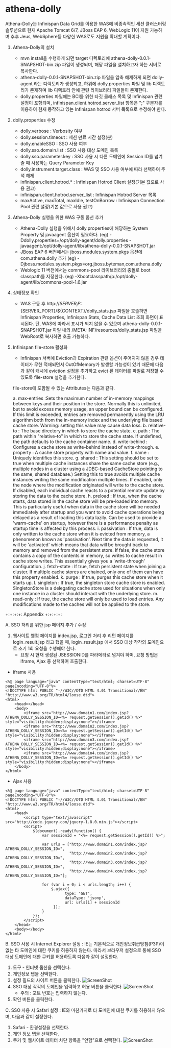 athena-dolly
============
Athena-Dolly는 Infinispan Data Grid를 이용한 WAS에 비종속적인 세션 클러스터링 솔루션으로 현재 Apache Tomcat 6/7, JBoss EAP 6, WebLogic 11이 지원 가능하며 추후 Jeus, WebSphere등 다양한 WAS로도 지원을 확대할 계획이다.

1. Athena-Dolly의 설치
   - mvn install을 수행하게 되면 target 디렉토리에 athena-dolly-0.0.1-SNAPSHOT-bin.zip 파일이 생성되며, 해당 파일을 설치하고자 하는 서버로 복사한다.
   - athena-dolly-0.0.1-SNAPSHOT-bin.zip 파일을 압축 해제하게 되면 dolly-agent 라는 디렉토리가 생성되고, 하위에 dolly.properties 파일 및 lib 디렉토리가 존재하며 lib 디렉토리 안에 관련 라이브러리 파일들이 존재한다.
   - dolly.properties 파일에는 BCI를 위한 타깃 클래스 목록 및 Infinispan 관련 설정이 포함되며, infinispan.client.hotrod.server_list 항목은 ";" 구분자를 이용하여 현재 동작하고 있는 Infinispan hotrod 서버 목록으로 수정해야 한다.
     
2. dolly.properties 수정
   - dolly.verbose : Verbosity 여부
   - dolly.session.timeout : 세션 만료 시간 설정(분)
   - dolly.enableSSO : SSO 사용 여부
   - dolly.sso.domain.list : SSO 사용 대상 도메인 목록
   - dolly.sso.parameter.key : SSO 사용 시 다른 도메인에 Session ID를 넘겨줄 때 사용하는 Query Parameter Key
   - dolly.instrument.target.class : WAS 및 SSO 사용 여부에 따라 선택하여 주석 해제
   - infinispan.client.hotrod.* : Infinispan Hotrod Client 설정(기본 값으로 사용 권고)
   - infinispan.client.hotrod.server_list : Infinispan Hotrod Server 목록
   - maxActive, maxTotal, maxIdle, testOnBorrow : Infinispan Connection Pool 관련 설정(기본 값으로 사용 권고)
     
3. Athena-Dolly 실행을 위한 WAS 구동 옵션 추가
   - Athena-Dolly 실행을 위해서 dolly.properties에 해당하는 System Property 및 javaagent 옵션이 필요하다.
     (eg) -Ddolly.properties=/opt/dolly-agent/dolly.properties 
          -javaagent:/opt/dolly-agent/lib/athena-dolly-0.0.1-SNAPSHOT.jar
   - JBoss EAP 6 버전에서는 jboss.modules.system.pkgs 옵션에 com.athena.dolly 추가
     (eg) -Djboss.modules.system.pkgs=org.jboss.byteman,com.athena.dolly
   - Weblogic 11 버전에서는 commons-pool 라이브러리의 충돌로 boot classpath를 지정한다.
     (eg) -Xbootclasspath/p:/opt/dolly-agent/lib/commons-pool-1.6.jar 
        
4. 상태정보 확인
   - WAS 구동 후 http://${SERVER_IP}:${SERVER_PORT}/${CONTEXT}/dolly_stats.jsp 파일을 호출하면 Infinispan Properties, Infinispan Stats, Cache Data List 조회 화면이 표시된다.
     단, WAS에 따라서 표시가 되지 않을 수 있으며 athena-dolly-0.0.1-SNAPSHOT.jar 파일 내의 /META-INF/resources/dolly_stats.jsp 파일을 WebRoot로 복사하면 호출 가능하다.
     
5. Infinispan file-store 활성화
   - Infinispan 서버에 Eviction과 Expiration 관련 옵션이 주어지지 않을 경우 데이터가 무한 적재되면서 OutOfMemory가 발생할 가능성이 있기 때문에 다음과 같이 캐시에 eviction 설정을 추가하고 evict 된 데이터를 파일로 저장할 수 있도록 file-store 설정을 추가한다.
     
     <distributed-cache name="default" mode="SYNC" segments="20" owners="2" remote-timeout="30000" start="EAGER">
        <locking isolation="READ_COMMITTED" acquire-timeout="30000" concurrency-level="1000" striping="false"/>
        <transaction mode="NONE"/>
        <eviction strategy="LRU" max-entries="8192"/>
        <!-- expiration은 dolly.properties 파일의 dolly.session.timeout 값으로 대체하여 설정된다.(lifespan은 -1, max-idle은 ${dolly.session.timeout}) --> 
        <file-store passivation="true" path="dolly" purge="false" preload="true" shared="true" />
    </distributed-cache>
    
    file-store에 포함될 수 있는 Attributes는 다음과 같다.
    
    a. max-entries :Sets the maximum number of in-memory mappings between keys and their position in the store.
                    Normally this is unlimited, but to avoid excess memory usage, an upper bound can be configured.
                    If this limit is exceeded, entries are removed permanently using the LRU algorithm both from
                    the in-memory index and the underlying file based cache store. Warning: setting this value
                    may cause data loss.
    b. relative-to : The base directory in which to store the cache state.
    c. path : The path within "relative-to" in which to store the cache state. If undefined, the path defaults to the cache container name.
    d. write-behind : Configures a cache store as write-behind instead of write-through.
    e. property : A cache store property with name and value.
    f. name : Uniquely identifies this store.
    g. shared : This setting should be set to true when multiple cache instances share the same cache store (e.g., multiple nodes in a cluster using a JDBC-based CacheStore pointing to the same, shared database.) Setting this to true avoids multiple cache instances writing the same modification multiple times. If enabled, only the node where the modification originated will write to the cache store. If disabled, each individual cache reacts to a potential remote update by storing the data to the cache store.
    h. preload : If true, when the cache starts, data stored in the cache store will be pre-loaded into memory. This is particularly useful when data in the cache store will be needed immediately after startup and you want to avoid cache operations being delayed as a result of loading this data lazily. Can be used to provide a 'warm-cache' on startup, however there is a performance penalty as startup time is affected by this process.
    i. passivation : If true, data is only written to the cache store when it is evicted from memory, a phenomenon known as 'passivation'. Next time the data is requested, it will be 'activated' which means that data will be brought back to memory and removed from the persistent store. If false, the cache store contains a copy of the contents in memory, so writes to cache result in cache store writes. This essentially gives you a 'write-through' configuration.
    j. fetch-state : If true, fetch persistent state when joining a cluster. If multiple cache stores are chained, only one of them can have this property enabled.
    k. purge : If true, purges this cache store when it starts up.
    l. singleton : If true, the singleton store cache store is enabled. SingletonStore is a delegating cache store used for situations when only one instance in a cluster should interact with the underlying store.
    m. read-only : If true, the cache store will only be used to load entries. Any modifications made to the caches will not be applied to the store.
    
+:+:+:+: Appendix +:+:+:+:

A. SSO 처리를 위한 jsp 페이지 추가 / 수정
   1. 웹사이트 웰컴 페이지를 index.jsp, 로그인 처리 후 리턴 페이지를 login_result.jsp 라고 했을 때, login_result.jsp 에서 SSO 대상 각각의 도메인으로 초기 1회 요청을 수행해야 한다.
      - 요청 시 현재 생성된 JSESSIONID를 파라메타로 넘겨야 하며, 요청 방법은 iframe, Ajax 중 선택하여 호출한다.  

* iframe 사용
```
<%@ page language="java" contentType="text/html; charset=UTF-8" pageEncoding="UTF-8"%>
<!DOCTYPE html PUBLIC "-//W3C//DTD HTML 4.01 Transitional//EN" "http://www.w3.org/TR/html4/loose.dtd">
<html>
	<head></head>
	<body>
		<iframe src="http://www.domain1.com/index.jsp?ATHENA_DOLLY_SESSION_ID=<%= request.getSession().getId() %>" style="visibility:hidden;display:none"></iframe>
		<iframe src="http://www.domain2.com/index.jsp?ATHENA_DOLLY_SESSION_ID=<%= request.getSession().getId() %>" style="visibility:hidden;display:none"></iframe>
		<iframe src="http://www.domain3.com/index.jsp?ATHENA_DOLLY_SESSION_ID=<%= request.getSession().getId() %>" style="visibility:hidden;display:none"></iframe>
		<iframe src="http://www.domain4.com/index.jsp?ATHENA_DOLLY_SESSION_ID=<%= request.getSession().getId() %>" style="visibility:hidden;display:none"></iframe>
	</body>
</html>
```

* Ajax 사용
```
<%@ page language="java" contentType="text/html; charset=UTF-8" pageEncoding="UTF-8"%>
<!DOCTYPE html PUBLIC "-//W3C//DTD HTML 4.01 Transitional//EN" "http://www.w3.org/TR/html4/loose.dtd">
<html>
	<head>
		<script type="text/javascript" src="http://code.jquery.com/jquery-1.8.0.min.js"></script>
	    <script>
			$(document).ready(function() {
				var sessionId = "<%= request.getSession().getId() %>";
	
				var urls = ["http://www.domain1.com/index.jsp?ATHENA_DOLLY_SESSION_ID=", 
							"http://www.domain2.com/index.jsp?ATHENA_DOLLY_SESSION_ID=", 
							"http://www.domain3.com/index.jsp?ATHENA_DOLLY_SESSION_ID=", 
							"http://www.domain4.com/index.jsp?ATHENA_DOLLY_SESSION_ID="];
				
				for (var i = 0; i < urls.length; i++) {
					$.ajax({
					      type: 'GET',
					      dataType: 'jsonp',
					      url: urls[i] + sessionId
					 });
				}
			});
		</script>
	</head>
	<body></body>
</html>
```

B. SSO 사용 시 Internet Explorer 설정 : IE는 기본적으로 개인정보취급방침(P3P)이 없는 타 도메인에 대한 쿠키를 허용하지 않는다. 따라서 브라우저 설정으로 통해 SSO 대상 도메인에 대한 쿠키를 허용하도록 다음과 같이 설정한다.
   1. 도구 - 인터넷 옵션을 선택한다.
   2. 개인정보 탭을 선택한다.
   3. 설정 필드의 사이트 버튼을 클릭한다.
   ![ScreenShot](https://raw.githubusercontent.com/OpenSourceConsulting/athena-dolly/master/img/ie1.png)
   4. SSO 대상 각각의 도메인을 입력하고 허용 버튼을 클릭한다.
   ![ScreenShot](https://raw.githubusercontent.com/OpenSourceConsulting/athena-dolly/master/img/ie2.png)
      - 주의 : 포트 번호는 입력하지 않는다.
   5. 확인 버튼을 클릭한다.
   
C. SSO 사용 시 Safari 설정 : IE와 마찬가지로 타 도메인에 대한 쿠키를 허용하지 않으며, 다음과 같이 설정한다.
   1. Safari - 환경설정을 선택한다.
   2. 개인 정보 탭을 선택한다.
   3. 쿠키 및 웹사이트 데이터 차단 항목을 "안함"으로 선택한다.
   ![ScreenShot](https://raw.githubusercontent.com/OpenSourceConsulting/athena-dolly/master/img/safari.png)